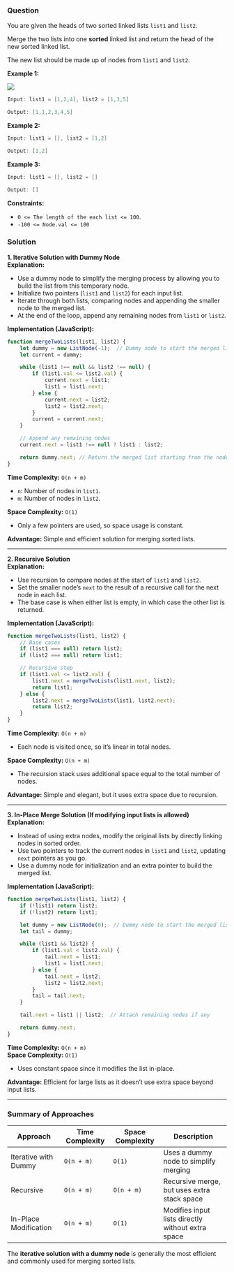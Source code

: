 ### Question
You are given the heads of two sorted linked lists `list1` and `list2`.

Merge the two lists into one **sorted** linked list and return the head of the new sorted linked list.

The new list should be made up of nodes from `list1` and `list2`.

**Example 1:**

![](https://imagedelivery.net/CLfkmk9Wzy8_9HRyug4EVA/51adfea9-493a-4abb-ece7-fbb359d1c800/public)

```java
Input: list1 = [1,2,4], list2 = [1,3,5]

Output: [1,1,2,3,4,5]
```

**Example 2:**

```java
Input: list1 = [], list2 = [1,2]

Output: [1,2]
```

**Example 3:**

```java
Input: list1 = [], list2 = []

Output: []
```

**Constraints:**

- `0 <= The length of the each list <= 100`.
- `-100 <= Node.val <= 100`

### Solution

**1. Iterative Solution with Dummy Node**  
**Explanation:**  
- Use a dummy node to simplify the merging process by allowing you to build the list from this temporary node.
- Initialize two pointers (`list1` and `list2`) for each input list.
- Iterate through both lists, comparing nodes and appending the smaller node to the merged list.
- At the end of the loop, append any remaining nodes from `list1` or `list2`.

**Implementation (JavaScript):**

```javascript
function mergeTwoLists(list1, list2) {
    let dummy = new ListNode(-1);  // Dummy node to start the merged list
    let current = dummy;

    while (list1 !== null && list2 !== null) {
        if (list1.val <= list2.val) {
            current.next = list1;
            list1 = list1.next;
        } else {
            current.next = list2;
            list2 = list2.next;
        }
        current = current.next;
    }

    // Append any remaining nodes
    current.next = list1 !== null ? list1 : list2;

    return dummy.next; // Return the merged list starting from the node after dummy
}
```

**Time Complexity:** `O(n + m)`  
- `n`: Number of nodes in `list1`.
- `m`: Number of nodes in `list2`.
  
**Space Complexity:** `O(1)`  
- Only a few pointers are used, so space usage is constant.

**Advantage:** Simple and efficient solution for merging sorted lists.

---

**2. Recursive Solution**  
**Explanation:**  
- Use recursion to compare nodes at the start of `list1` and `list2`.
- Set the smaller node’s `next` to the result of a recursive call for the next node in each list.
- The base case is when either list is empty, in which case the other list is returned.

**Implementation (JavaScript):**

```javascript
function mergeTwoLists(list1, list2) {
    // Base cases
    if (list1 === null) return list2;
    if (list2 === null) return list1;

    // Recursive step
    if (list1.val <= list2.val) {
        list1.next = mergeTwoLists(list1.next, list2);
        return list1;
    } else {
        list2.next = mergeTwoLists(list1, list2.next);
        return list2;
    }
}
```

**Time Complexity:** `O(n + m)`  
- Each node is visited once, so it’s linear in total nodes.

**Space Complexity:** `O(n + m)`  
- The recursion stack uses additional space equal to the total number of nodes.

**Advantage:** Simple and elegant, but it uses extra space due to recursion.

---

**3. In-Place Merge Solution (If modifying input lists is allowed)**  
**Explanation:**  
- Instead of using extra nodes, modify the original lists by directly linking nodes in sorted order.
- Use two pointers to track the current nodes in `list1` and `list2`, updating `next` pointers as you go.
- Use a dummy node for initialization and an extra pointer to build the merged list.

**Implementation (JavaScript):**

```javascript
function mergeTwoLists(list1, list2) {
    if (!list1) return list2;
    if (!list2) return list1;

    let dummy = new ListNode(0);  // Dummy node to start the merged list
    let tail = dummy;

    while (list1 && list2) {
        if (list1.val < list2.val) {
            tail.next = list1;
            list1 = list1.next;
        } else {
            tail.next = list2;
            list2 = list2.next;
        }
        tail = tail.next;
    }

    tail.next = list1 || list2;  // Attach remaining nodes if any

    return dummy.next;
}
```

**Time Complexity:** `O(n + m)`  
**Space Complexity:** `O(1)`  
- Uses constant space since it modifies the list in-place.

**Advantage:** Efficient for large lists as it doesn’t use extra space beyond input lists.

---

### Summary of Approaches

| Approach                | Time Complexity | Space Complexity | Description                          |
|-------------------------|-----------------|------------------|--------------------------------------|
| Iterative with Dummy    | `O(n + m)`     | `O(1)`          | Uses a dummy node to simplify merging |
| Recursive               | `O(n + m)`     | `O(n + m)`      | Recursive merge, but uses extra stack space |
| In-Place Modification   | `O(n + m)`     | `O(1)`          | Modifies input lists directly without extra space |

The **iterative solution with a dummy node** is generally the most efficient and commonly used for merging sorted lists.
